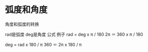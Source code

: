 # 弧度和角度

角度和弧度的转换

rad是弧度  deg是角度
公式	例子
rad = deg x π / 180	
2π ＝ 360 x π / 180

deg = rad x 180 / π	
360 ＝ 2π x 180 / π